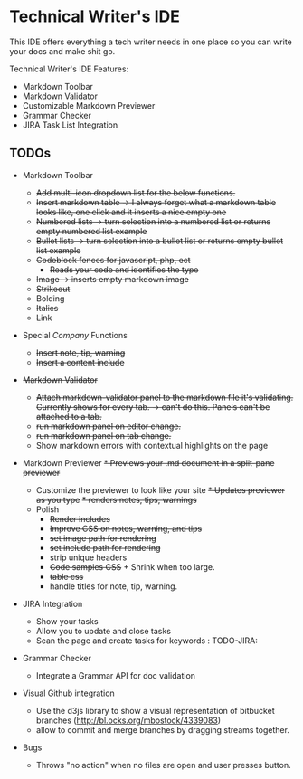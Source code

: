 # Technical Writer's IDE
This IDE offers everything a tech writer needs in one place so you can write your docs and make shit go.

Technical Writer's IDE Features:

* Markdown Toolbar
* Markdown Validator
* Customizable Markdown Previewer
* Grammar Checker
* JIRA Task List Integration

## TODOs

* Markdown Toolbar
  * ~~Add multi-icon dropdown list for the below functions.~~
  * ~~Insert markdown table -> I always forget what a markdown table looks like, one click and it inserts a nice empty one~~
  * ~~Numbered lists -> turn selection into a numbered list or returns empty numbered list example~~
  * ~~Bullet lists -> turn selection into a bullet list or returns empty bullet list example~~
  * ~~Codeblock fences for javascript, php, ect~~
    * ~~Reads your code and identifies the type~~
  * ~~Image -> inserts empty markdown image~~
  * ~~Strikeout~~
  * ~~Bolding~~
  * ~~Italics~~
  * ~~Link~~

* Special *Company* Functions
  * ~~Insert note, tip, warning~~
  * ~~Insert a content include~~

* ~~Markdown Validator~~
  * ~~Attach markdown-validator panel to the markdown file it's validating. Currently shows for every tab. -> can't do this. Panels can't be attached to a tab.~~
  * ~~run markdown panel on editor change.~~
  * ~~run markdown panel on tab change.~~
  * Show markdown errors with contextual highlights on the page

* Markdown Previewer
  ~~* Previews your .md document in a split-pane previewer~~
  * Customize the previewer to look like your site
  ~~* Updates previewer as you type~~
  ~~* renders notes, tips, warnings~~
  * Polish
    * ~~Render includes~~
    * ~~Improve CSS on notes, warning, and tips~~
    * ~~set image path for rendering~~
    * ~~set include path for rendering~~
    * strip unique headers
    * ~~Code samples CSS~~ + Shrink when too large.
    * ~~table css~~
    * handle titles for note, tip, warning. 

* JIRA Integration
  * Show your tasks
  * Allow you to update and close tasks
  * Scan the page and create tasks for keywords : TODO-JIRA:

* Grammar Checker
  * Integrate a Grammar API for doc validation

* Visual Github integration
  * Use the d3js library to show a visual representation of bitbucket branches (http://bl.ocks.org/mbostock/4339083)
  * allow to commit and merge branches by dragging streams together.

* Bugs
  * Throws "no action" when no files are open and user presses button.
